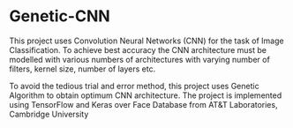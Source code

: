 # Genetic-CNN

This project uses Convolution Neural Networks (CNN) for the task of Image Classification. 
To achieve best accuracy the CNN architecture must be modelled with various numbers of 
architectures with varying number of filters, kernel size, number of layers etc. 

To avoid the tedious 
trial and error method, this project uses Genetic Algorithm to obtain optimum CNN architecture. 
The project is implemented using TensorFlow and Keras over Face Database from AT&T 
Laboratories, Cambridge University
